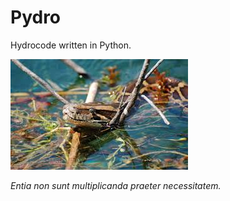 # Pydro

Hydrocode written in Python.

![Burmese python in water](images/pythoninwater.jpeg)


*Entia non sunt multiplicanda praeter necessitatem.*

